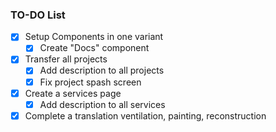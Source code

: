 ### TO-DO List

- [x] Setup Components in one variant
    - [x] Create "Docs" component
- [x] Transfer all projects
    - [x] Add description to all projects
    - [x] Fix project spash screen
- [x] Create a services page
    - [x] Add description to all services 
- [x] Complete a translation
 ventilation, painting, reconstruction
